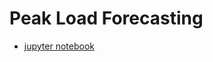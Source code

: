 # Peak Load Forecasting

- [jupyter notebook](https://nbviewer.jupyter.org/github/jason53415/Peak-Load-Forecasting/blob/master/forecasting.ipynb)
